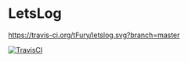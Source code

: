 # LetsLog
https://travis-ci.org/tFury/letslog.svg?branch=master


[![TravisCI](https://travis-ci.org/tFury/letslog.svg?branch=master)](https://travis-ci.org/tFury/letslog)
